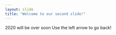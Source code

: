 ```yaml
---
layout: slide
title: "Welcome to our second slide!"
---
```

2020 will be over soon
Use the left arrow to go back!
